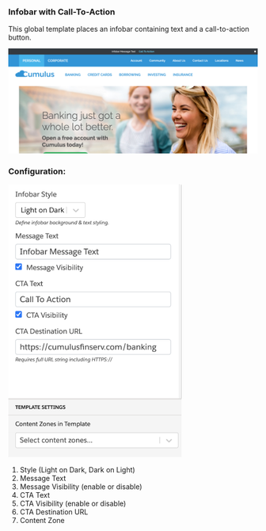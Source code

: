 ### Infobar with Call-To-Action

This global template places an infobar containing text and a call-to-action button.

![Infobar with Call to Action](template.png)

### Configuration:
<img src="config.png" alt="Infobar with Call-To-Action Configuration" width="350px"/>

1. Style (Light on Dark, Dark on Light)
2. Message Text
3. Message Visibility (enable or disable)
4. CTA Text
5. CTA Visibility (enable or disable)
6. CTA Destination URL
7. Content Zone